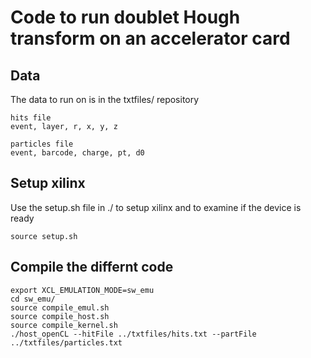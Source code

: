 # Code to run doublet Hough transform on an accelerator card

## Data
The data to run on is in the txtfiles/ repository
```
hits file
event, layer, r, x, y, z

particles file
event, barcode, charge, pt, d0
```

## Setup xilinx
Use the setup.sh file in ./ to setup xilinx and to examine if the device is ready
```
source setup.sh
```

## Compile the differnt code
```
export XCL_EMULATION_MODE=sw_emu
cd sw_emu/
source compile_emul.sh  
source compile_host.sh
source compile_kernel.sh
./host_openCL --hitFile ../txtfiles/hits.txt --partFile ../txtfiles/particles.txt
```

